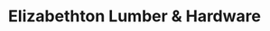 ---
title: "Elizabethton Lumber & Hardware"
url: /elizabethton/elizabethton-lumber-and-hardware/
shop: hardware
---